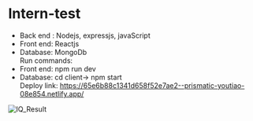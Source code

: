 ﻿# Intern-test
 - Back end : Nodejs, expressjs, javaScript
 - Front end: Reactjs
 - Database: MongoDb
   <br/>
Run commands:
 - Front end: npm run dev
 - Database: cd client-> npm start <br/>
Deploy link: https://65e6b88c1341d658f52e7ae2--prismatic-youtiao-08e854.netlify.app/

 
![IQ_Result](https://github.com/VuBaHung/Test_Intern/assets/71269151/1f8e46c7-a5b5-4850-b59e-3e6fded5d26c)
